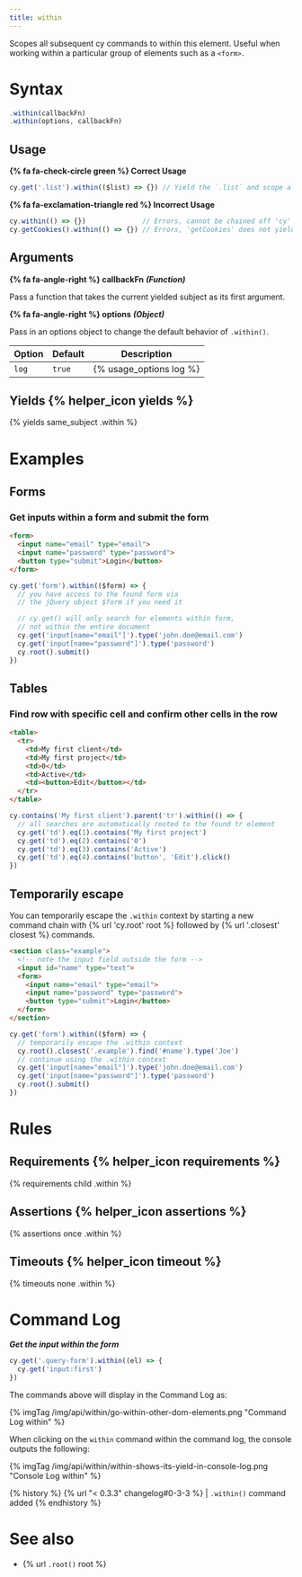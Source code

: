 ```yaml
---
title: within
---
```


Scopes all subsequent cy commands to within this element. Useful when working within a particular group of elements such as a `<form>`.

# Syntax

```javascript
.within(callbackFn)
.within(options, callbackFn)
```

## Usage

**{% fa fa-check-circle green %} Correct Usage**

```javascript
cy.get('.list').within(($list) => {}) // Yield the `.list` and scope all commands within it
```

**{% fa fa-exclamation-triangle red %} Incorrect Usage**

```javascript
cy.within(() => {})              // Errors, cannot be chained off 'cy'
cy.getCookies().within(() => {}) // Errors, 'getCookies' does not yield DOM element
```

## Arguments

**{% fa fa-angle-right %} callbackFn** ***(Function)***

Pass a function that takes the current yielded subject as its first argument.

**{% fa fa-angle-right %} options** ***(Object)***

Pass in an options object to change the default behavior of `.within()`.

Option | Default | Description
--- | --- | ---
`log` | `true` | {% usage_options log %}

## Yields {% helper_icon yields %}

{% yields same_subject .within %}

# Examples

## Forms

### Get inputs within a form and submit the form

```html
<form>
  <input name="email" type="email">
  <input name="password" type="password">
  <button type="submit">Login</button>
</form>
```

```javascript
cy.get('form').within(($form) => {
  // you have access to the found form via
  // the jQuery object $form if you need it

  // cy.get() will only search for elements within form,
  // not within the entire document
  cy.get('input[name="email"]').type('john.doe@email.com')
  cy.get('input[name="password"]').type('password')
  cy.root().submit()
})
```

## Tables

### Find row with specific cell and confirm other cells in the row

```html
<table>
  <tr>
    <td>My first client</td>
    <td>My first project</td>
    <td>0</td>
    <td>Active</td>
    <td><button>Edit</button></td>
  </tr>
</table>
```

```javascript
cy.contains('My first client').parent('tr').within(() => {
  // all searches are automatically rooted to the found tr element
  cy.get('td').eq(1).contains('My first project')
  cy.get('td').eq(2).contains('0')
  cy.get('td').eq(3).contains('Active')
  cy.get('td').eq(4).contains('button', 'Edit').click()
})
```

## Temporarily escape

You can temporarily escape the `.within` context by starting a new command chain with {% url 'cy.root' root %} followed by {% url '.closest' closest %} commands.

```html
<section class="example">
  <!-- note the input field outside the form -->
  <input id="name" type="text">
  <form>
    <input name="email" type="email">
    <input name="password" type="password">
    <button type="submit">Login</button>
  </form>
</section>
```

```javascript
cy.get('form').within(($form) => {
  // temporarily escape the .within context
  cy.root().closest('.example').find('#name').type('Joe')
  // continue using the .within context
  cy.get('input[name="email"]').type('john.doe@email.com')
  cy.get('input[name="password"]').type('password')
  cy.root().submit()
})
```

# Rules

## Requirements {% helper_icon requirements %}

{% requirements child .within %}

## Assertions {% helper_icon assertions %}

{% assertions once .within %}

## Timeouts {% helper_icon timeout %}

{% timeouts none .within %}

# Command Log

***Get the input within the form***

```javascript
cy.get('.query-form').within((el) => {
  cy.get('input:first')
})
```

The commands above will display in the Command Log as:

{% imgTag /img/api/within/go-within-other-dom-elements.png "Command Log within" %}

When clicking on the `within` command within the command log, the console outputs the following:

{% imgTag /img/api/within/within-shows-its-yield-in-console-log.png "Console Log within" %}

{% history %}
{% url "< 0.3.3" changelog#0-3-3 %} | `.within()` command added
{% endhistory %}

# See also

- {% url `.root()` root %}
